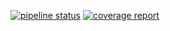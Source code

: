 [![pipeline status](https://gitpct.epam.com/nunc-ota/aos_updatemanager/badges/master/pipeline.svg)](https://gitpct.epam.com/nunc-ota/aos_updatemanager/commits/master) 
[![coverage report](https://gitpct.epam.com/nunc-ota/aos_updatemanager/badges/master/coverage.svg)](https://gitpct.epam.com/nunc-ota/aos_updatemanager/commits/master)